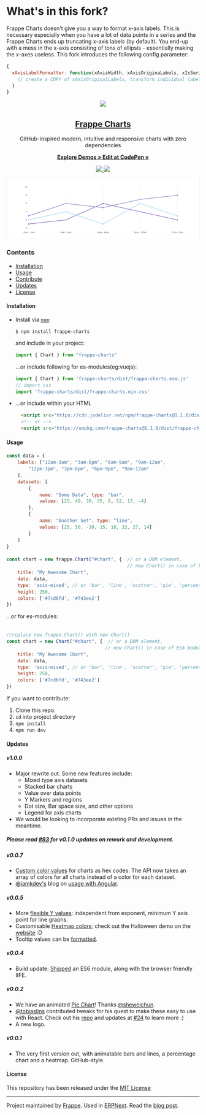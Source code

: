 # What's in this fork?

Frappe Charts doesn't give you a way to format x-axis labels. This is necessary especially when you have a lot of data points in a series and the Frappe Charts ends up truncating x-axis labels (by default). You end-up with a mess in the x-axis consisting of tons of ellipsis - essentially making the x-axes useless. This fork introduces the following config parameter:

```javascript
{
  xAxisLabelFormatter: function(xAxisWidth, xAxisOriginaLabels, xIsSeries) {
    // create a COPY of xAxisOriginalLabels, transform individual labels, and return a new array of labels
  }
}
```

<div align="center">
    <img src="https://github.com/frappe/design/blob/master/logos/logo-2019/frappe-charts-logo.png" height="128">
    <a href="https://frappe.github.io/charts">
        <h2>Frappe Charts</h2>
    </a>
    <p align="center">
        <p>GitHub-inspired modern, intuitive and responsive charts with zero dependencies</p>
        <a href="https://frappe.github.io/charts">
            <b>Explore Demos » </b>
        </a>
        <a href="https://codepen.io/pratu16x7/pen/wjKBoq">
            <b> Edit at CodePen »</b>
        </a>
    </p>
</div>

<p align="center">
    <a href="https://travis-ci.org/frappe/charts">
        <img src="https://img.shields.io/travis/frappe/charts.svg?style=flat-square">
    </a>
    <a href="http://github.com/frappe/charts/tree/master/dist/js/frappe-charts.min.iife.js">
        <img src="http://img.badgesize.io/frappe/charts/master/dist/frappe-charts.min.iife.js.svg?compression=gzip">
    </a>
</p>

<p align="center">
    <a href="https://frappe.github.io/charts">
        <img src=".github/example.gif">
    </a>
</p>

### Contents
* [Installation](#installation)
* [Usage](#usage)
* [Contribute](https://frappe.io/charts/docs/contributing)
* [Updates](#updates)
* [License](#license)

#### Installation
* Install via [`npm`](https://www.npmjs.com/get-npm):

  ```console
  $ npm install frappe-charts
  ```

  and include in your project:
  ```js
  import { Chart } from "frappe-charts"
  ```

  ...or include following for es-modules(eg:vuejs):
  ```js
  import { Chart } from 'frappe-charts/dist/frappe-charts.esm.js'
  // import css
  import 'frappe-charts/dist/frappe-charts.min.css'
  ```

* ...or include within your HTML

  ```html
    <script src="https://cdn.jsdelivr.net/npm/frappe-charts@1.1.0/dist/frappe-charts.min.iife.js"></script>
    <!-- or -->
    <script src="https://unpkg.com/frappe-charts@1.1.0/dist/frappe-charts.min.iife.js"></script>
  ```

#### Usage
```js
const data = {
    labels: ["12am-3am", "3am-6pm", "6am-9am", "9am-12am",
        "12pm-3pm", "3pm-6pm", "6pm-9pm", "9am-12am"
    ],
    datasets: [
        {
            name: "Some Data", type: "bar",
            values: [25, 40, 30, 35, 8, 52, 17, -4]
        },
        {
            name: "Another Set", type: "line",
            values: [25, 50, -10, 15, 18, 32, 27, 14]
        }
    ]
}

const chart = new frappe.Chart("#chart", {  // or a DOM element,
                                            // new Chart() in case of ES6 module with above usage
    title: "My Awesome Chart",
    data: data,
    type: 'axis-mixed', // or 'bar', 'line', 'scatter', 'pie', 'percentage'
    height: 250,
    colors: ['#7cd6fd', '#743ee2']
})
```

...or for es-modules:
```js

//replace new frappe.Chart() with new Chart()
const chart = new Chart("#chart", {  // or a DOM element,
                                    // new Chart() in case of ES6 module with above usage
    title: "My Awesome Chart",
    data: data,
    type: 'axis-mixed', // or 'bar', 'line', 'scatter', 'pie', 'percentage'
    height: 250,
    colors: ['#7cd6fd', '#743ee2']
})
```


If you want to contribute:

1. Clone this repo.
2. `cd` into project directory
3. `npm install`
4. `npm run dev`

#### Updates

##### v1.0.0
- Major rewrite out. Some new features include:
    - Mixed type axis datasets
    - Stacked bar charts
    - Value over data points
    - Y Markers and regions
    - Dot size, Bar space size, and other options
    - Legend for axis charts
- We would be looking to incorporate existing PRs and issues in the meantime.

##### Please read [#93](https://github.com/frappe/charts/issues/93) for v0.1.0 updates on rework and development.

##### v0.0.7
- [Custom color values](https://github.com/frappe/charts/pull/71) for charts as hex codes. The API now takes an array of colors for all charts instead of a color for each dataset.
- [@iamkdev's](https://github.com/iamkdev) blog on [usage with Angular](https://medium.com/@iamkdev/frappé-charts-with-angular-c9c5dd075d9f).

##### v0.0.5
- More [flexible Y values](https://github.com/frappe/charts/commit/3de049c451194dcd8e61ff91ceeb998ce131c709): independent from exponent, minimum Y axis point for line graphs.
- Customisable [Heatmap colors](https://github.com/frappe/charts/pull/53); check out the Halloween demo on the [website](https://frappe.github.io/charts) :D
- Tooltip values can be [formatted](https://github.com/frappe/charts/commit/e3d9ed0eae14b65044dca0542cdd4d12af3f2b44).

##### v0.0.4
- Build update: [Shipped](https://github.com/frappe/charts/pull/35) an ES6 module, along with the browser friendly IIFE.

##### v0.0.2
- We have an animated [Pie Chart](https://github.com/frappe/charts/issues/29)! Thanks [@sheweichun](https://github.com/sheweichun).
- [@tobiaslins](https://github.com/tobiaslins) contributed tweaks for his quest to make these easy to use with React. Check out his [repo](https://github.com/tobiaslins/frappe-charts-react-example) and updates at [#24](https://github.com/frappe/charts/issues/24) to learn more :)
- A new logo.

##### v0.0.1
- The very first version out, with animatable bars and lines, a percentage chart and a heatmap. GitHub-style.

#### License
This repository has been released under the [MIT License](LICENSE)

------------------
Project maintained by [Frappe](https://frappe.io).
Used in [ERPNext](https://erpnext.com). Read the [blog post](https://medium.com/@pratu16x7/so-we-decided-to-create-our-own-charts-a95cb5032c97).

